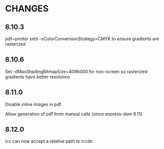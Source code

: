 # CHANGES

## 8.10.3

pdf=printer sets -sColorConversionStrategy=CMYK to ensure gradients are rasterized

## 8.10.6

Set -dMaxShadingBitmapSize=4096000 for non-screen so rasterized gradients have better resolution

## 8.11.0

Disable inline images in pdf.

Allow generation of pdf from manual calls (since express-dom 8.11).

## 8.12.0

icc can now accept a relative path to iccdir.
